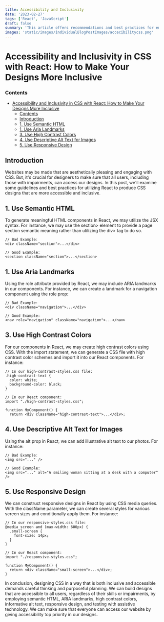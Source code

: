 ```yaml
---
title: Accessibility and Inclusivity
date: '2023-02-27'
tags: ['React', 'JavaScript']
draft: false
summary: 'This article offers recommendations and best practices for enhancing accessibility and inclusivity in CSS designs while using React. The significance of employing semantic HTML, ARIA landmarks, vivid colors, evocative alt text for pictures, responsive design, and testing with assistive technology are all covered. By adhering to these guidelines, web designers may guarantee that all users, including those with disabilities, can access their websites.'
images: 'static/images/individualBlogPostImages/accecibilitycss.png'
---
```


# Accessibility and Inclusivity in CSS with React: How to Make Your Designs More Inclusive

### Contents

- [Accessibility and Inclusivity in CSS with React: How to Make Your Designs More Inclusive](#accessibility-and-inclusivity-in-css-with-react-how-to-make-your-designs-more-inclusive)
  - [Contents](#contents)
  - [Introduction](#introduction)
  - [1. Use Semantic HTML ](#1-use-semantic-html-)
  - [1. Use Aria Landmarks ](#1-use-aria-landmarks-)
  - [3. Use High Contrast Colors ](#3-use-high-contrast-colors-)
  - [4. Use Descriptive Alt Text for Images](#4-use-descriptive-alt-text-for-images)
  - [5. Use Responsive Design](#5-use-responsive-design)

## Introduction

Websites may be made that are aesthetically pleasing and engaging with CSS. But, it's crucial for designers to make sure that all users, including those with impairments, can access our designs. In this post, we'll examine some guidelines and best practices for utilizing React to produce CSS designs that are more accessible and inclusive.

## <a name="use-semantic-html-">1. Use Semantic HTML </a>

To generate meaningful HTML components in React, we may utilize the JSX syntax. For instance, we may use the section> element to provide a page section semantic meaning rather than utilizing the div> tag to do so.

```
// Bad Example:
<div className="section">...</div>

// Good Example:
<section className="section">...</section>
```

## <a name="use-aria-landmarks-">1. Use Aria Landmarks </a>

Using the role attribute provided by React, we may include ARIA landmarks in our components. For instance, we can create a landmark for a navigation component using the role prop:

```
// Bad Example:
<div className="navigation">...</div>

// Good Example:
<nav role="navigation" className="navigation">...</nav>

```

## <a name="use-high-contrast-colors-">3. Use High Contrast Colors </a>

<p className= "text">
For our components in React, we may create high contrast colors using CSS. With the import statement, we can generate a CSS file with high contrast color schemes and import it into our React components. For instance:

```
// In our high-contrast-styles.css file:
.high-contrast-text {
  color: white;
  background-color: black;
}

// In our React component:
import "./high-contrast-styles.css";

function MyComponent() {
  return <div className="high-contrast-text">...</div>;

```

</p>

## <a name="use-descriptive-alt-text-for-images">4. Use Descriptive Alt Text for Images</a>

Using the alt prop in React, we can add illustrative alt text to our photos. For instance:

```
// Bad Example:
<img src="..." />

// Good Example:
<img src="..." alt="A smiling woman sitting at a desk with a computer" />
```

## <a name="use-responsive-design-">5. Use Responsive Design</a>

<p className= "text">
We can construct responsive designs in React by using CSS media queries. With the className parameter, we can create several styles for various screen sizes and conditionally apply them. For instance:

```
// In our responsive-styles.css file:
@media screen and (max-width: 600px) {
  .small-screen {
    font-size: 14px;
  }
}

// In our React component:
import "./responsive-styles.css";

function MyComponent() {
  return <div className="small-screen">...</div>;
}

```

</p>

In conclusion, designing CSS in a way that is both inclusive and accessible demands careful thinking and purposeful planning. We can build designs that are accessible to all users, regardless of their skills or impairments, by employing semantic HTML, ARIA landmarks, high contrast colors, informative alt text, responsive design, and testing with assistive technology. We can make sure that everyone can access our website by giving accessibility top priority in our designs.
